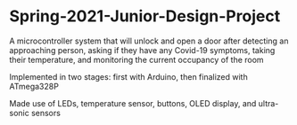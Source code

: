 # Spring-2021-Junior-Design-Project

A microcontroller system that will unlock and open a door after detecting an approaching person, asking if they have any Covid-19
symptoms, taking their temperature, and monitoring the current occupancy of the room

Implemented in two stages: first with Arduino, then finalized with ATmega328P

Made use of LEDs, temperature sensor, buttons, OLED display, and ultra-sonic sensors
